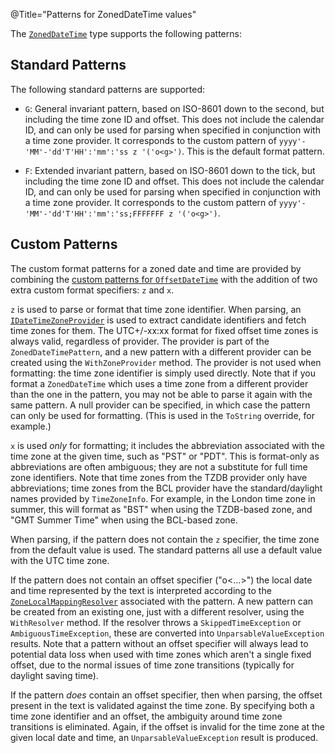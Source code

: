 @Title="Patterns for ZonedDateTime values"

The [`ZonedDateTime`](noda-type://NodaTime.ZonedDateTime) type supports the following patterns:

Standard Patterns
-----------------

The following standard patterns are supported:

- `G`: General invariant pattern, based on ISO-8601 down to the second, but including the time zone ID and offset. This does not include the calendar ID, and can only be used for parsing when
specified in conjunction with a time zone provider. It corresponds to the custom pattern of `yyyy'-'MM'-'dd'T'HH':'mm':'ss z '('o<g>')`. This is the default format pattern.

- `F`: Extended invariant pattern, based on ISO-8601 down to the tick, but including the time zone ID and offset. This does not include the calendar ID, and can only be used for parsing when
specified in conjunction with a time zone provider. It corresponds to the custom pattern of `yyyy'-'MM'-'dd'T'HH':'mm':'ss;FFFFFFF z '('o<g>')`.

Custom Patterns
---------------

The custom format patterns for a zoned date and time are provided by combining the [custom patterns for `OffsetDateTime`](offsetdatetime-patterns) with
the addition of two extra custom format specifiers: `z` and `x`.

`z` is used to parse or format that time zone identifier. When parsing, an [`IDateTimeZoneProvider`](noda-type://NodaTime.IDateTimeZoneProvider) is used to extract candidate identifiers and fetch time zones for them. The UTC+/-xx:xx format for fixed offset time zones is always valid, regardless of provider. The provider is part of the `ZonedDateTimePattern`, and a new pattern with a different provider can be created using the `WithZoneProvider` method. The provider is not used when formatting: the time zone identifier is simply used directly. Note that if you format a `ZonedDateTime` which uses a time zone from a different provider than the one in the pattern, you may not be able to parse it again with the same pattern. A null provider can be specified, in which case
the pattern can only be used for formatting. (This is used in the `ToString` override, for example.)

`x` is used *only* for formatting; it includes the abbreviation associated with the time zone at the given time, such as "PST" or "PDT". This is format-only as abbreviations are often ambiguous; they are not a substitute for full time zone identifiers.
Note that time zones from the TZDB provider only have abbreviations; time zones from the BCL provider have the standard/daylight names provided by `TimeZoneInfo`. For example, in the London time zone in summer, this will format as "BST" when using the TZDB-based zone, and "GMT Summer Time" when using the BCL-based zone.

When parsing, if the pattern does not contain the `z` specifier, the time zone from the default value is used. The standard patterns all use a default value with the UTC time zone.

If the pattern does not contain an offset specifier ("o&lt;...&gt;") the local date and time represented by the text is interpreted according to the [`ZoneLocalMappingResolver`](noda-type://NodaTime.TimeZones.ZoneLocalMappingResolver) associated with the pattern. A new pattern can be created from an existing one, just with a different resolver, using the `WithResolver` method. If the resolver throws a `SkippedTimeException` or `AmbiguousTimeException`, these are converted into `UnparsableValueException` results. Note that a pattern without an offset specifier will always lead to potential data loss when used with time zones which aren't a single fixed offset, due to the normal issues of time zone transitions (typically for daylight saving time). 

If the pattern *does* contain an offset specifier, then when parsing, the offset present in the text is validated against the time zone. By specifying both a time zone identifier and an offset, the ambiguity around time zone transitions is eliminated. Again, if the offset is invalid for the time zone at the given local date and time, an `UnparsableValueException` result is produced.

